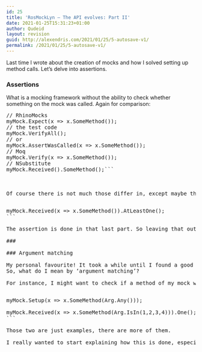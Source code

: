 ```yaml
---
id: 25
title: 'RosMockLyn – The API evolves: Part II'
date: 2021-01-25T15:31:23+01:00
author: Qudeid
layout: revision
guid: http://alexendris.com/2021/01/25/5-autosave-v1/
permalink: /2021/01/25/5-autosave-v1/
---
```

Last time I wrote about the creation of mocks and how I solved setting up method calls. Let’s delve into assertions.

### Assertions

What is a mocking framework without the ability to check whether something on the mock was called. Again for comparison:

<pre class="EnlighterJSRAW" data-enlighter-language="generic">// RhinoMocks 
myMock.Expect(x =&gt; x.SomeMethod());
// the test code 
myMock.VerifyAll();
// or 
myMock.AssertWasCalled(x =&gt; x.SomeMethod());
// Moq 
myMock.Verify(x =&gt; x.SomeMethod());
// NSubstitute 
myMock.Received().SomeMethod();```

&nbsp;

Of course there is not much those differ in, except maybe the first shown here from RhinoMocks. Same as with setting up methods I wanted to do the same as NSubstitute does here but ran into the same problems as before. I’ve actually never checked if NSubstitute has similar issues that I discovered. Anyhow, I do it like so:

<pre class="EnlighterJSRAW">myMock.Received(x =&gt; x.SomeMethod()).AtLeastOne();
```

The assertion is done in that last part. So leaving that out actually does nothing at all apart from blowing some CPU cycles into the air.

### &nbsp;

### Argument matching

My personal favourite! It took a while until I found a good way to do this, although in the end I was very inspired by one of the above frameworks, can’t remember which, though. First of all, API wise none of the mocking frameworks I mentioned differ much. Maybe another name but roughly the same functionality.  
So, what do I mean by ‘argument matching’?

For instance, I might want to check if a method of my mock was called but I don’t care about with what parameters, or I don’t care about one of the parameters. That’s where argument matching comes in:

<pre class="EnlighterJSRAW">myMock.Setup(x =&gt; x.SomeMethod(Arg.Any()));

myMock.Received(x =&gt; x.SomeMethod(Arg.IsIn(1,2,3,4))).One();
```

Those two are just examples, there are more of them.

I really wanted to start explaining how this is done, especially since how can an integer tell it should be ‘any’? Long story short – I might explain it in more detail in a separate post – there is some re-routing logic on the mock statically.